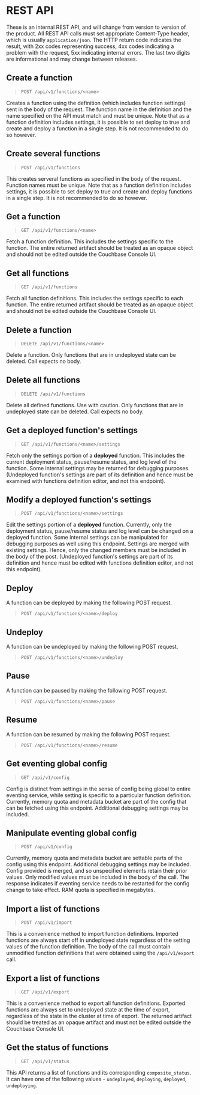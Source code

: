 # REST API
These is an internal REST API, and will change from version to version of the product. All REST API calls must set appropriate Content-Type header,
which is usually `application/json`. The HTTP return code indicates the result, with 2xx codes representing success, 4xx codes indicating a problem
with the request, 5xx indicating internal errors. The last two digits are informational and may change between releases.

## Create a function
>
> `POST /api/v1/functions/<name>`
>

Creates a function using the definition (which includes function settings) sent in the body of the request.
The function name in the definition and the name specified on the API must match and must be unique.
Note that as a function definition includes settings, it is possible to set deploy to true and create
and deploy a function in a single step. It is not recommended to do so however.

## Create several functions
>
> `POST /api/v1/functions`
>

This creates serveral functions as specified in the body of the request. Function names must be unique.
Note that as a function definition includes settings, it is possible to set deploy to true and create
and deploy functions in a single step. It is not recommended to do so however.

## Get a function
>
> `GET /api/v1/functions/<name>`
>

Fetch a function definition. This includes the settings specific to the function. The entire returned
artifact should be treated as an opaque object and should not be edited outside the Couchbase Console UI.

## Get all functions
>
> `GET /api/v1/functions`
>

Fetch all function definitions. This includes the settings specific to each function. The entire returned
artifact should be treated as an opaque object and should not be edited outside the Couchbase Console UI.

## Delete a function
>
> `DELETE /api/v1/functions/<name>`
>

Delete a function. Only functions that are in undeployed state can be deleted. Call expects no body.

## Delete all functions
>
> `DELETE /api/v1/functions`
>

Delete all defined functions. Use with caution. Only functions that are in undeployed state can be deleted.
Call expects no body.

## Get a deployed function's settings
>
> `GET /api/v1/functions/<name>/settings`
> 

Fetch only the settings portion of a **deployed** function. This includes the current deployment status,
pause/resume status, and log level of the function. Some internal settings may be returned for debugging
purposes. (Undeployed function's settings are part of its definition and hence must be examined with functions 
definition editor, and not this endpoint).

## Modify a deployed function's settings
>
> `POST /api/v1/functions/<name>/settings`
>

Edit the settings portion of a **deployed** function. Currently, only the deployment status, pause/resume status
and log level can be changed on a deployed function. Some internal settings can be manipulated for debugging
purposes as well using this endpoint. Settings are merged with existing settings. Hence, only the changed
members must be included in the body of the post. (Undeployed function's settings are part of its definition
and hence must be edited with functions definition editor, and not this endpoint).

## Deploy
A function can be deployed by making the following POST request.
>
> `POST /api/v1/functions/<name>/deploy`
>

## Undeploy
A function can be undeployed by making the following POST request.
>
> `POST /api/v1/functions/<name>/undeploy`
>

## Pause
A function can be paused by making the following POST request.
>
> `POST /api/v1/functions/<name>/pause`
>

## Resume
A function can be resumed by making the following POST request.
>
> `POST /api/v1/functions/<name>/resume`
>

## Get eventing global config
>
> `GET /api/v1/config`
>

Config is distinct from settings in the sense of config being global to entire eventing service, while setting is
specific to a particular function definition. Currently, memory quota and metadata bucket are part of the config
that can be fetched using this endpoint. Additional debugging settings may be included.

## Manipulate eventing global config
>
> `POST /api/v1/config`
>

Currently, memory quota and metadata bucket are settable parts of the config using this endpoint. Additional debugging
settings may be included. Config provided is merged, and so unspecified elements retain their prior values. Only modified
values must be included in the body of the call. The response indicates if eventing service needs to be restarted for
the config change to take effect. RAM quota is specified in megabytes.

## Import a list of functions
>
> `POST /api/v1/import`
>

This is a convenience method to import function definitions. Imported functions are always start off in undeployed state
regardless of the setting values of the function definition. The body of the call must contain unmodified function definitions
that were obtained using the `/api/v1/export` call.

## Export a list of functions
>
> `GET /api/v1/export`
> 

This is a convenience method to export all function definitions. Exported functions are always set to undeployed state
at the time of export, regardless of the state in the cluster at time of export. The returned artifact should be treated as an
opaque artifact and must not be edited outside the Couchbase Console UI.

## Get the status of functions
>
> `GET /api/v1/status`
>

This API returns a list of functions and its corresponding `composite_status`. It can have one of the following values - `undeployed`,
`deploying`, `deployed`, `undeploying`.
